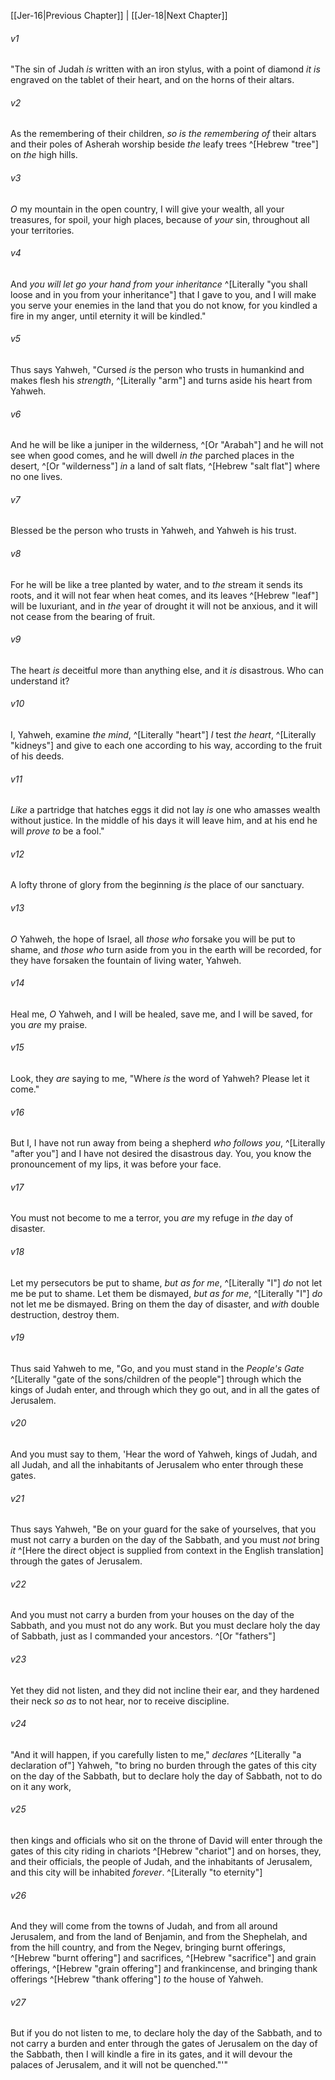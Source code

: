 ﻿---
aliases:
  - Jeremiah 17
---

[[Jer-16|Previous Chapter]] | [[Jer-18|Next Chapter]]

###### v1
"The sin of Judah _is_ written with an iron stylus,
with a point of diamond _it is_ engraved
on the tablet of their heart,
and on the horns of their altars.

###### v2
As the remembering of their children,
_so is the remembering of_ their altars
and their poles of Asherah worship
beside _the_ leafy trees ^[Hebrew "tree"] on _the_ high hills.

###### v3
_O_ my mountain in the open country,
I will give your wealth, all your treasures, for spoil,
your high places, because of _your_ sin,
throughout all your territories.

###### v4
And _you will let go your hand from your inheritance_ ^[Literally "you shall loose and in you from your inheritance"]
that I gave to you,
and I will make you serve your enemies
in the land that you do not know,
for you kindled a fire in my anger,
until eternity it will be kindled."

###### v5
Thus says Yahweh,
"Cursed _is_ the person who trusts in humankind
and makes flesh his _strength_, ^[Literally "arm"]
and turns aside his heart from Yahweh.

###### v6
And he will be like a juniper in the wilderness, ^[Or "Arabah"]
and he will not see when good comes,
and he will dwell _in the_ parched places in the desert, ^[Or "wilderness"]
_in_ a land of salt flats, ^[Hebrew "salt flat"] where no one lives.

###### v7
Blessed be the person who trusts in Yahweh,
and Yahweh is his trust.

###### v8
For he will be like a tree planted by water,
and to _the_ stream it sends its roots,
and it will not fear when heat comes,
and its leaves ^[Hebrew "leaf"] will be luxuriant,
and in _the_ year of drought it will not be anxious,
and it will not cease from the bearing of fruit.

###### v9
The heart _is_ deceitful more than anything else,
and it _is_ disastrous. Who can understand it?

###### v10
I, Yahweh, examine _the_ _mind_, ^[Literally "heart"]
_I_ test _the_ _heart_, ^[Literally "kidneys"]
and give to each one according to his way,
according to the fruit of his deeds.

###### v11
_Like_ a partridge that hatches eggs it did not lay
_is_ one who amasses wealth without justice.
In the middle of his days it will leave him,
and at his end he will _prove to_ be a fool."

###### v12
A lofty throne of glory from the beginning
_is_ the place of our sanctuary.

###### v13
_O_ Yahweh, the hope of Israel,
all _those who_ forsake you will be put to shame,
and _those who_ turn aside from you in the earth will be recorded,
for they have forsaken the fountain of living water, Yahweh.

###### v14
Heal me, _O_ Yahweh, and I will be healed,
save me, and I will be saved,
for you _are_ my praise.

###### v15
Look, they _are_ saying to me,
"Where _is_ the word of Yahweh?
Please let it come."

###### v16
But I, I have not run away from being a shepherd _who follows you_, ^[Literally "after you"]
and I have not desired the disastrous day.
You, you know the pronouncement of my lips,
it was before your face.

###### v17
You must not become to me a terror,
you _are_ my refuge in _the_ day of disaster.

###### v18
Let my persecutors be put to shame,
_but as for me_, ^[Literally "I"] _do_ not let me be put to shame.
Let them be dismayed,
_but as for me_, ^[Literally "I"] _do_ not let me be dismayed.
Bring on them the day of disaster,
and _with_ double destruction, destroy them.

###### v19
Thus said Yahweh to me, "Go, and you must stand in the _People's Gate_ ^[Literally "gate of the sons/children of the people"] through which the kings of Judah enter, and through which they go out, and in all the gates of Jerusalem.

###### v20
And you must say to them, 'Hear the word of Yahweh, kings of Judah, and all Judah, and all the inhabitants of Jerusalem who enter through these gates.

###### v21
Thus says Yahweh, "Be on your guard for the sake of yourselves, that you must not carry a burden on the day of the Sabbath, and you must _not_ bring _it_ ^[Here the direct object is supplied from context in the English translation] through the gates of Jerusalem.

###### v22
And you must not carry a burden from your houses on the day of the Sabbath, and you must not do any work. But you must declare holy the day of Sabbath, just as I commanded your ancestors. ^[Or "fathers"]

###### v23
Yet they did not listen, and they did not incline their ear, and they hardened their neck _so as_ to not hear, nor to receive discipline.

###### v24
"And it will happen, if you carefully listen to me," _declares_ ^[Literally "a declaration of"] Yahweh, "to bring no burden through the gates of this city on the day of the Sabbath, but to declare holy the day of Sabbath, not to do on it any work,

###### v25
then kings and officials who sit on the throne of David will enter through the gates of this city riding in chariots ^[Hebrew "chariot"] and on horses, they, and their officials, the people of Judah, and the inhabitants of Jerusalem, and this city will be inhabited _forever_. ^[Literally "to eternity"]

###### v26
And they will come from the towns of Judah, and from all around Jerusalem, and from the land of Benjamin, and from the Shephelah, and from the hill country, and from the Negev, bringing burnt offerings, ^[Hebrew "burnt offering"] and sacrifices, ^[Hebrew "sacrifice"] and grain offerings, ^[Hebrew "grain offering"] and frankincense, and bringing thank offerings ^[Hebrew "thank offering"] _to_ the house of Yahweh.

###### v27
But if you do not listen to me, to declare holy the day of the Sabbath, and to not carry a burden and enter through the gates of Jerusalem on the day of the Sabbath, then I will kindle a fire in its gates, and it will devour the palaces of Jerusalem, and it will not be quenched."'"